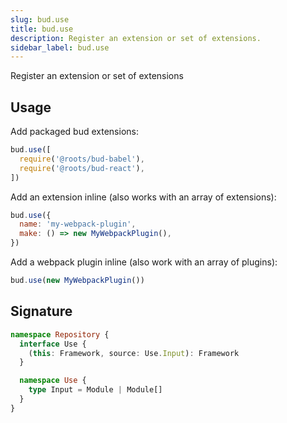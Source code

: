 ```yaml
---
slug: bud.use
title: bud.use
description: Register an extension or set of extensions.
sidebar_label: bud.use
---
```


Register an extension or set of extensions

## Usage
Add packaged bud extensions:

```js
bud.use([
  require('@roots/bud-babel'),
  require('@roots/bud-react'),
])
```

Add an extension inline (also works with an array of extensions):

```js
bud.use({
  name: 'my-webpack-plugin',
  make: () => new MyWebpackPlugin(),
})
```

Add a webpack plugin inline (also work with an array of plugins):

```js
bud.use(new MyWebpackPlugin())
```

## Signature

```ts title='@roots/bud-api/types/repository/index.d.ts'
namespace Repository {
  interface Use {
    (this: Framework, source: Use.Input): Framework
  }

  namespace Use {
    type Input = Module | Module[]
  }
}
```
